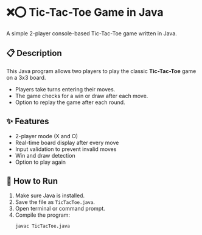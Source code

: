 # ❌⭕ Tic-Tac-Toe Game in Java

A simple 2-player console-based Tic-Tac-Toe game written in Java.

## 📋 Description
This Java program allows two players to play the classic **Tic-Tac-Toe** game on a 3x3 board.

- Players take turns entering their moves.
- The game checks for a win or draw after each move.
- Option to replay the game after each round.

## ✨ Features
- 2-player mode (X and O)
- Real-time board display after every move
- Input validation to prevent invalid moves
- Win and draw detection
- Option to play again

## 🚀 How to Run

1. Make sure Java is installed.
2. Save the file as `TicTacToe.java`.
3. Open terminal or command prompt.
4. Compile the program:
   ```bash
   javac TicTacToe.java
    ```